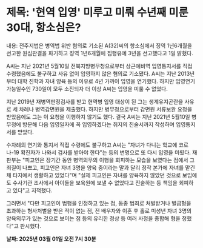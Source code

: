 # **제목: '현역 입영' 미루고 미뤄 수년째 미룬 30대, 항소심은?**

  내용: 전주지법은 병역법 위반 혐의로 기소된 A(32)씨의 항소심에서 징역 1년6개월을 선고한 원심판결을 파기하고 징역 1년6개월에 집행유예 3년을 선고했다고 1일 밝혔다.

A씨는 지난 2021년 5월10일 전북지방병무청으로부터 상근예비역 입영통지서를 직접 수령했음에도 불구하고 사유 없이 입영하지 않은 혐의로 기소됐다. A씨는 지난 2013년부터 대학 진학과 자녀 양육 등의 이유로 4년 가까이 입영을 연기했다. 하지만 입영연기 가능일수인 730일이 모두 소진되자 더 이상 A씨는 입영을 미룰 수 없었다.

지난 2019년 재병역판정검사를 받고 현역병 입영 대상이 된 그는 생계유지곤란을 사유로 세 차례나 병역감면원을 제출했다. 하지만 병무청으로부터 감면원 서류보완 요청을 받았음에도 그는 이 요청을 이행하지 않기도 했다. 결국 A씨는 지난 2021년 5월10일 병무청에 방문해 다음 입영일자에 꼭 입영하겠다는 취지의 진술서까지 작성하며 입영통지서를 받았다.

수차례의 연기와 통지서 직접 수령에도 불구하고 A씨는 "자녀가 다니는 학교에 코로나-19 확진자가 나와서 검사를 받아야 한다"는 등의 변명으로 또 다시 입영을 미뤘다. 재판부는 "피고인은 장기간 동안 병역의무의 이행을 회피하는 모습을 보였다는 점에서 그 죄질이 나쁘고, 피고인은 자녀 3명을 양육 중이라는 말과 달리 정작 본가에 자녀를 맡긴 채 타지에서 생활하고 있었다"며 "실제 피고인은 자녀를 양육하지 않았던 것으로 보임에도 수사기관 조사에서 아이들을 보육원에 보낼 수 없었다고 진술하는 등 책임을 회피하고 있다"고 지적했다.

그러면서 "다만 피고인이 범행을 인정하고 있는 점, 동종 범죄로 처벌받거나 벌금형을 초과하는 형사처벌을 받은 적이 없는 점, 전 배우자와 이혼 후 홀로 미성년 자녀 3명의 양육의무가 있는 것으로 보이는 점 등의 유리한 정상 등 여러 사정을 종합해 형을 정했다"고 판시했다.

  **날짜: 2025년 03월 01일 오전 7시 30분**
